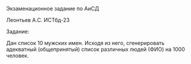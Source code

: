 Экзаменационное задание по АиСД

Леонтьев А.С. ИСТбд-23

Задание:

Дан список 10 мужских имен. Исходя из него, сгенерировать адекватный (общепринятый) 
список различных людей (ФИО) на 1000 человек.
